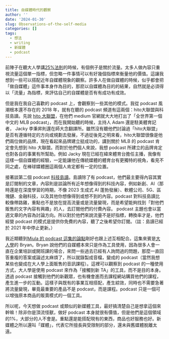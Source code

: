 ```yaml
---
title: 自媒體時代的觀察
author: ''
date: '2024-01-30'
slug: Observations-of-the-self-media
categories: []
tags:
  - 想法
  - writing
  - 新媒體
  - podcast
---
```

前陣子在聽大人學講[25%法則](https://youtu.be/NBFIBw9D69w)的時候，有個例子是關於流量。太多人做內容只重視流量這個單一指標，但忽略一件事情可以有好幾個指標來衡量他的價值。這讓我想到一些可以搭配近年自媒體現象的觀察。許多人在做自媒體的時候，似乎都會把「做自媒體」這件事本身作為目的，那麽以自媒體為目的的結果，自然就是必須得以「流量」為指標，來評估自己的自媒體是否有有成功有成效。

但是我在我自己喜歡的 podcast 上，會觀察到一些其他的模式。我從 podcast 風潮根本還不存在的 2018 年，就有在聽的 podcast 頻道有這兩個：hito大聯盟與科技島讀。先說 [hito 大聯盟](https://hitomlb.com/?gi=d60260d11416)，在他們 medium 官網就大大地打出了「全世界第一個中文的 MLB podcast」，而在我開始聽的時候，主持人 Adam 還是駐美體育記者， Jacky 李秉昇則還在師大念翻譯所。雖然沒有聽他們討論過「hito大聯盟」是否有遵循特定的方向或規劃去發展，不過從後見之明來看，hito大聯盟很像是他們兩位做的品牌，現在看起來品牌建立挺成功的，講到關於 MLB 的 podcast 肯定會先想到 hito 大聯盟。而對於他們個人來說，我想 podcast 所建立的品牌肯定也對各自的事業有所幫助。例如 Jacky 現在已經在緯來體育台擔任主播，我像有這樣一個自媒體的經驗，一定能讓他在傳統媒體的體育台有更獨特的視角，看見不同之處，在棒球媒體圈這兩個人肯定都有一定的位置。

接著談第二個 podcast [科技島讀](https://daodu.tech/)。島讀除了有 podcast，他們最主要得內容其實是訂閱制的文章，內容則是談論所有近年想像得到的科技內容，例如新創、AI（那時還是在深度學習的時期，不像 2023 生成式 AI 蓬勃發展）、軟體公司、5G、區塊鏈、金融科技，以及其他你想像得到或想不到的內容。podcast 對科技島讀比較像帶路雞，重點也不是放在提高流量或是流量變現，而是希望能夠找到「對他們販售的文字內容有興趣」的人，去訂閱他們的付費內容。 podcast 主題也會以當週文章的內容為討論方向。所以對於他們來說流量不是好指標，轉換率才是，他們經營 podcast 的模式是提供你免費的內容，聽了之後希望你訂閱。（註：島讀已經於 2021 年中停止更新。）

我近期聽到[Miula 的 podcast 這集的論點](https://youtu.be/mw_q6QINRfc)剛好也跟上述互相配合。這集來賓是[大人學](https://www.youtube.com/channel/UCCg4fgr3pQNiof8_Hxu9Xbw)的 Bryan。Bryan 說他們的自媒體本來只是作為工具使用，因為很多人會一直在企業培訓或開班課的場合，來問一些過去已經有人詢問過的問題，那麼一直回答重複的答案或論述太麻煩了，所以就錄製成音檔，變成的 podcast（當然我想某些也變成在大人學上面販售的音訊課程）。這裡可以觀察到 podcast 的一種使用方式，大人學是使用 podcast 來作為「接觸到新 TA」的工具，而不是目的本身。透過 podcast 接觸到他們的新觀眾，也有機會進而去課程網站購買他們的課程，產生進一步的互動。這樣子與既有的事業互相搭配，產生綜效，同時也不需要急著將流量變現，畢竟最重要的產品不是 podcast，而是課程。podcast 只是一個可以增強原本商品的販賣模式的一個工具。

所以呢，今天想做 podcast 或類似的新媒體工具，最好搞清楚自己是想拿這個來幹嘛！除非你是頂流怪獸，做好 podcast 本身就很有價值，但是他們是這個領域的1%，大部分的人不會是。重點還是能搭配現有的東西，商品也好服務也好。新媒體之所以還叫「媒體」，代表它所擅長與受限制的部分，還未與舊媒體脫離太遠。